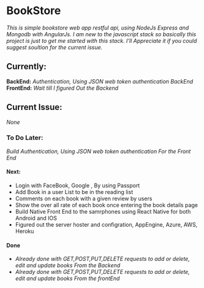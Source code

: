 # BookStore

*This is simple bookstore web app restful api, using NodeJs Express and Mongodb with AngularJs. I am new to the javascript stack so*
*basically this  project is just to get me started with this stack. I'll Appreciate it if you could suggest soultion for*
*the current issue.*

## Currently: ##
**BackEnd:** *Authentication, Using JSON web token authentication BackEnd*
**FrontEnd:** *Wait till I figured Out the Backend*

## Current Issue: ##
 *None*

### To Do Later: ###
*Build Authentication, Using JSON web token authentication  For the Front End*


#### Next: ####
* Login with FaceBook, Google , By using Passport
* Add Book in a user List to be in the reading list
* Comments on each book with a given review by users
* Show the over all rate of each book once entering the book details page
* Build Native Front End to the samrphones using React Native for both Android and IOS
* Figured out the server hoster and configration, AppEngine, Azure, AWS, Heroku


#### Done ####
* *Already done with GET,POST,PUT,DELETE requests to add or delete, edit and update books From the Backend*
* *Already done with GET,POST,PUT,DELETE requests to add or delete, edit and update books From the frontEnd*



